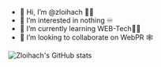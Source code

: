 - 👋 Hi, I’m @zloihach 🧔🏽
- 👀 I’m interested in nothing ♾️
- 🌱 I’m currently learning WEB-Tech👨‍💻
- 💞️ I’m looking to collaborate on WebPR 🕸️

![Zloihach's GitHub stats](https://github-readme-stats.vercel.app/api?username=zloihach&show=reviews,discussions_started,discussions_answered,prs_merged,prs_merged_percentage&theme=onedark)

<!---
zloihach/zloihach is a ✨ special ✨ repository because its `README.md` (this file) appears on your GitHub profile.
You can click the Preview link to take a look at your changes.
--->
